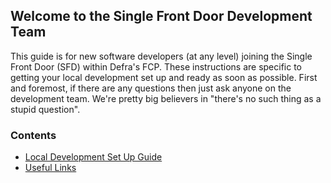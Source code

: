 ## Welcome to the Single Front Door Development Team
This guide is for new software developers (at any level) joining the Single Front Door (SFD) within Defra's FCP. These instructions are specific to getting your local development set up and ready as soon as possible. First and foremost, if there are any questions then just ask anyone on the development team. We're pretty big believers in "there's no such thing as a stupid question".
### Contents
- [Local Development Set Up Guide](https://github.com/defra/ffc-sfd-core/tree/main/onboarding-guide/local-development-set-up.md)
- [Useful Links](https://github.com/defra/ffc-sfd-core/tree/main/onboarding-guide/useful-links.md)
